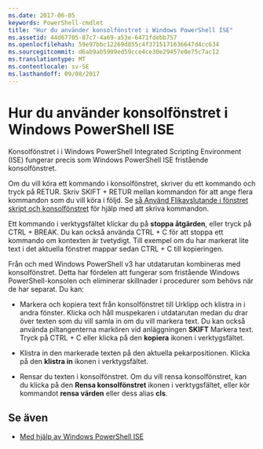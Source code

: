 ```yaml
---
ms.date: 2017-06-05
keywords: PowerShell-cmdlet
title: "Hur du använder konsolfönstret i Windows PowerShell ISE"
ms.assetid: 44d67705-87c7-4a69-a53e-6471fdebb757
ms.openlocfilehash: 59e97bbc12269d855c4f3715171636647d4cc634
ms.sourcegitcommit: d6ab9ab5909ed59cce4ce30e29457e0e75c7ac12
ms.translationtype: MT
ms.contentlocale: sv-SE
ms.lasthandoff: 09/08/2017
---
```

# <a name="how-to-use-the-console-pane-in-the-windows-powershell-ise"></a>Hur du använder konsolfönstret i Windows PowerShell ISE
Konsolfönstret i i Windows PowerShell Integrated Scripting Environment (ISE) fungerar precis som Windows PowerShell ISE fristående konsolfönstret.

Om du vill köra ett kommando i konsolfönstret, skriver du ett kommando och tryck på RETUR. Skriv SKIFT + RETUR mellan kommandon för att ange flera kommandon som du vill köra i följd. Se [så Använd Flikavslutande i fönstret skript och konsolfönstret](How-to-Use-Tab-Completion-in-the-Script-Pane-and-Console-Pane.md) för hjälp med att skriva kommandon.

Ett kommando i verktygsfältet klickar du på **stoppa åtgärden**, eller tryck på CTRL + BREAK. Du kan också använda CTRL + C för att stoppa ett kommando om kontexten är tvetydigt. Till exempel om du har markerat lite text i det aktuella fönstret mappar sedan CTRL + C till kopieringen.

Från och med Windows PowerShell v3 har utdatarutan kombineras med konsolfönstret. Detta har fördelen att fungerar som fristående Windows PowerShell-konsolen och eliminerar skillnader i procedurer som behövs när de har separat. Du kan:

- Markera och kopiera text från konsolfönstret till Urklipp och klistra in i andra fönster. Klicka och håll muspekaren i utdatarutan medan du drar över texten som du vill samla in om du vill markera text. Du kan också använda piltangenterna markören vid anläggningen **SKIFT** Markera text. Tryck på CTRL + C eller klicka på den **kopiera** ikonen i verktygsfältet.

- Klistra in den markerade texten på den aktuella pekarpositionen. Klicka på den **klistra in** ikonen i verktygsfältet.

- Rensar du texten i konsolfönstret. Om du vill rensa konsolfönstret, kan du klicka på den **Rensa konsolfönstret** ikonen i verktygsfältet, eller kör kommandot **rensa värden** eller dess alias **cls**.

## <a name="see-also"></a>Se även
- [Med hjälp av Windows PowerShell ISE](Using-the-Windows-PowerShell-ISE.md)

